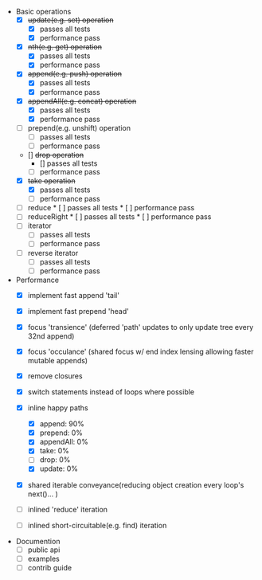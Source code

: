 

* Basic operations
    * [x] ~~update(e.g. set) operation~~
        * [x] passes all tests
        * [x] performance pass
    * [x] ~~nth(e.g. get) operation~~
        * [x] passes all tests
        * [x] performance pass
    * [x] ~~append(e.g. push) operation~~
        * [x] passes all tests
        * [x] performance pass
    * [x] ~~appendAll(e.g. concat) operation~~
        * [x] passes all tests
        * [x] performance pass
    * [ ] prepend(e.g. unshift) operation
        * [ ] passes all tests
        * [ ] performance pass
    * [] ~~drop operation~~
        * [] passes all tests
        * [ ] performance pass
    * [x] ~~take operation~~
        * [x] passes all tests
        * [ ] performance pass
    * [ ] reduce
            * [ ] passes all tests
            * [ ] performance pass
    * [ ] reduceRight
            * [ ] passes all tests
            * [ ] performance pass
    * [ ] iterator
        * [ ] passes all tests
        * [ ] performance pass
    * [ ] reverse iterator
        * [ ] passes all tests
        * [ ] performance pass
    
* Performance
    * [x] implement fast append 'tail'
    * [x] implement fast prepend 'head'
    * [x] focus 'transience' (deferred 'path' updates to only update tree every 32nd append)
    * [x] focus 'occulance' (shared focus w/ end index lensing allowing faster mutable appends)
    * [x] remove closures
    * [x] switch statements instead of loops where possible
    * [x] inline happy paths
        * [x] append: 90%
        * [x] prepend: 0%
        * [x] appendAll: 0%
        * [x] take: 0%
        * [ ] drop: 0%
        * [x] update: 0%
    * [x] shared iterable conveyance(reducing object creation every loop's next()... )
    * [ ] inlined 'reduce' iteration
    * [ ] inlined short-circuitable(e.g. find) iteration
    
    
* Documention
    * [ ] public api
    * [ ] examples
    * [ ] contrib guide